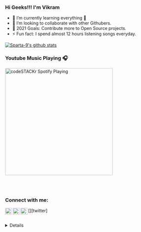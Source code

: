 ### Hi Geeks!!! I'm Vikram 


- 🌱 I’m currently learning everything 🤣
- 👯 I’m looking to collaborate with other Githubers.
- 🥅 2021 Goals: Contribute more to Open Source projects.
- ⚡ Fun fact: I spend almost 12 hours listening songs everyday.


[![Sparta-9's github stats](https://github-readme-stats.vercel.app/api?username=Sparta-9)](https://github.com/anuraghazra/github-readme-stats)

### Youtube Music Playing 🎧

[<img src="https://now-playing-codestackr.vercel.app/api/spotify-playing" alt="codeSTACKr Spotify Playing" width="350" />](https://youtu.be/qQrgto184Tk)

<br />
<br />

### Connect with me:


[<img align="left" alt="vikram_dow | Twitter" width="22px" src="https://cdn.jsdelivr.net/npm/simple-icons@v3/icons/twitter.svg" />][twitter]
[<img align="left" alt="vikram-do | LinkedIn" width="22px" src="https://cdn.jsdelivr.net/npm/simple-icons@v3/icons/linkedin.svg" />][linkedin]
[<img align="left" alt="vikram_do | Instagram" width="22px" src="https://cdn.jsdelivr.net/npm/simple-icons@v3/icons/instagram.svg" />][instagram]

<br />

<details />
 
[youtube]: https://www.youtube.com/channel/UCEd17X1Zv307556DG42OVeA
[instagram]: https://instagram.com/vikram_do
[linkedin]: https://linkedin.com/in/vikram-do

